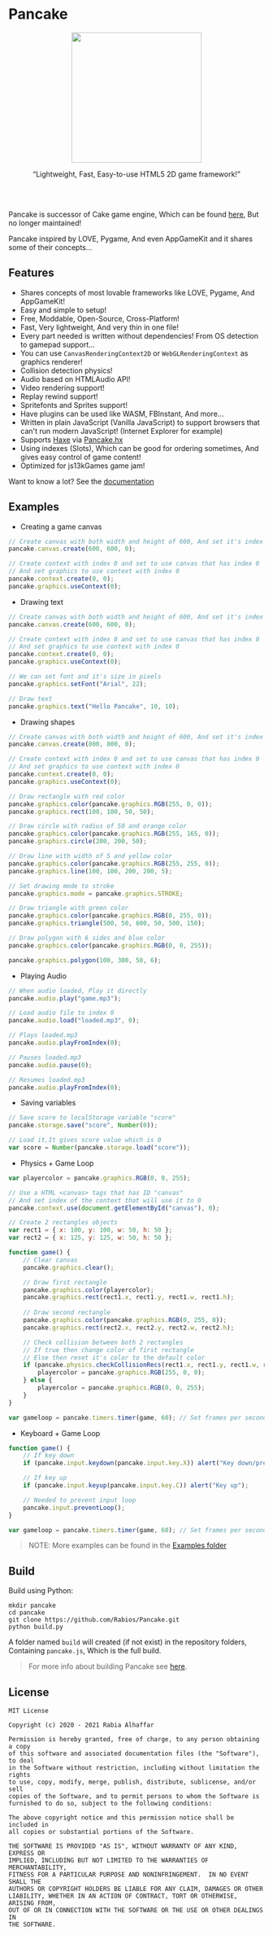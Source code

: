 # Pancake

<div align="center">
	<img src="https://github.com/Rabios/Pancake/blob/master/pancake.png" width="256", height="256"><br>
	<p><q>Lightweight, Fast, Easy-to-use HTML5 2D game framework!</q></p>
</div><br>
<br>

Pancake is successor of Cake game engine, Which can be found [here](https://github.com/steria773-archive/Cake), But no longer maintained!

Pancake inspired by LOVE, Pygame, And even AppGameKit and it shares some of their concepts...

## Features

- Shares concepts of most lovable frameworks like LOVE, Pygame, And AppGameKit!
- Easy and simple to setup!
- Free, Moddable, Open-Source, Cross-Platform!
- Fast, Very lightweight, And very thin in one file!
- Every part needed is written without dependencies! From OS detection to gamepad support...
- You can use `CanvasRenderingContext2D` or `WebGLRenderingContext` as graphics renderer!
- Collision detection physics!
- Audio based on HTMLAudio API!
- Video rendering support!
- Replay rewind support!
- Spritefonts and Sprites support!
- Have plugins can be used like WASM, FBInstant, And more...
- Written in plain JavaScript (Vanilla JavaScript) to support browsers that can't run modern JavaScript! (Internet Explorer for example)
- Supports [Haxe](https://haxe.org) via [Pancake.hx](https://github.com/Rabios/Pancake.hx)
- Using indexes (Slots), Which can be good for ordering sometimes, And gives easy control of game content!
- Optimized for js13kGames game jam!

Want to know a lot? See the [documentation](https://github.com/Rabios/Pancake/tree/master/docs/README.md)

## Examples

- Creating a game canvas

```javascript
// Create canvas with both width and height of 600, And set it's index to 0
pancake.canvas.create(600, 600, 0);

// Create context with index 0 and set to use canvas that has index 0
// And set graphics to use context with index 0
pancake.context.create(0, 0);
pancake.graphics.useContext(0);
```

- Drawing text

```javascript
// Create canvas with both width and height of 600, And set it's index to 0
pancake.canvas.create(600, 600, 0);

// Create context with index 0 and set to use canvas that has index 0
// And set graphics to use context with index 0
pancake.context.create(0, 0);
pancake.graphics.useContext(0);

// We can set font and it's size in pixels
pancake.graphics.setFont("Arial", 22);

// Draw text
pancake.graphics.text("Hello Pancake", 10, 10);
```

- Drawing shapes

```javascript
// Create canvas with both width and height of 600, And set it's index to 0
pancake.canvas.create(800, 800, 0);

// Create context with index 0 and set to use canvas that has index 0
// And set graphics to use context with index 0
pancake.context.create(0, 0);
pancake.graphics.useContext(0);

// Draw rectangle with red color
pancake.graphics.color(pancake.graphics.RGB(255, 0, 0));
pancake.graphics.rect(100, 100, 50, 50);

// Draw circle with radius of 50 and orange color
pancake.graphics.color(pancake.graphics.RGB(255, 165, 0));
pancake.graphics.circle(200, 200, 50);

// Draw line with width of 5 and yellow color
pancake.graphics.color(pancake.graphics.RGB(255, 255, 0));
pancake.graphics.line(100, 100, 200, 200, 5);

// Set drawing mode to stroke
pancake.graphics.mode = pancake.graphics.STROKE;

// Draw triangle with green color
pancake.graphics.color(pancake.graphics.RGB(0, 255, 0));
pancake.graphics.triangle(500, 50, 600, 50, 500, 150);

// Draw polygon with 6 sides and blue color
pancake.graphics.color(pancake.graphics.RGB(0, 0, 255));

pancake.graphics.polygon(100, 300, 50, 6);
```

- Playing Audio

```javascript
// When audio loaded, Play it directly
pancake.audio.play("game.mp3");

// Load audio file to index 0
pancake.audio.load("loaded.mp3", 0);

// Plays loaded.mp3
pancake.audio.playFromIndex(0);

// Pauses loaded.mp3
pancake.audio.pause(0);

// Resumes loaded.mp3
pancake.audio.playFromIndex(0);
```

- Saving variables

```javascript
// Save score to localStorage variable "score"
pancake.storage.save("score", Number(0));

// Load it,It gives score value which is 0
var score = Number(pancake.storage.load("score"));
```

- Physics + Game Loop

```javascript
var playercolor = pancake.graphics.RGB(0, 0, 255);

// Use a HTML <canvas> tags that has ID "canvas"
// And set index of the context that will use it to 0
pancake.context.use(document.getElementById("canvas"), 0);

// Create 2 rectangles objects
var rect1 = { x: 100, y: 100, w: 50, h: 50 };
var rect2 = { x: 125, y: 125, w: 50, h: 50 };

function game() {
    // Clear canvas
    pancake.graphics.clear();

    // Draw first rectangle
    pancake.graphics.color(playercolor);
    pancake.graphics.rect(rect1.x, rect1.y, rect1.w, rect1.h);
    
    // Draw second rectangle
    pancake.graphics.color(pancake.graphics.RGB(0, 255, 0));
    pancake.graphics.rect(rect2.x, rect2.y, rect2.w, rect2.h);

    // Check collision between both 2 rectangles
    // If true then change color of first rectangle
    // Else then reset it's color to the default color
    if (pancake.physics.checkCollisionRecs(rect1.x, rect1.y, rect1.w, rect1.h, rect2.x, rect2.y, rect2.w, rect2.h)) {
        playercolor = pancake.graphics.RGB(255, 0, 0);
    } else {
        playercolor = pancake.graphics.RGB(0, 0, 255);
    }   
}

var gameloop = pancake.timers.timer(game, 60); // Set frames per second to 60
```

- Keyboard + Game Loop

```javascript
function game() {
    // If key down
    if (pancake.input.keydown(pancake.input.key.X)) alert("Key down/press");

    // If key up
    if (pancake.input.keyup(pancake.input.key.C)) alert("Key up");

    // Needed to prevent input loop
    pancake.input.preventLoop();
}

var gameloop = pancake.timers.timer(game, 60); // Set frames per second to 60
```

> NOTE: More examples can be found in the [Examples folder](https://github.com/Rabios/Pancake/tree/master/examples)

## Build

Build using Python:

```batch
mkdir pancake
cd pancake
git clone https://github.com/Rabios/Pancake.git
python build.py
```

A folder named `build` will created (if not exist) in the repository folders, Containing `pancake.js`, Which is the full build.

> For more info about building Pancake see [here](https://github.com/Rabios/Pancake/blob/master/docs/build_system.md).

## License

```
MIT License

Copyright (c) 2020 - 2021 Rabia Alhaffar

Permission is hereby granted, free of charge, to any person obtaining a copy
of this software and associated documentation files (the "Software"), to deal
in the Software without restriction, including without limitation the rights
to use, copy, modify, merge, publish, distribute, sublicense, and/or sell
copies of the Software, and to permit persons to whom the Software is
furnished to do so, subject to the following conditions:

The above copyright notice and this permission notice shall be included in
all copies or substantial portions of the Software.

THE SOFTWARE IS PROVIDED "AS IS", WITHOUT WARRANTY OF ANY KIND, EXPRESS OR
IMPLIED, INCLUDING BUT NOT LIMITED TO THE WARRANTIES OF MERCHANTABILITY,
FITNESS FOR A PARTICULAR PURPOSE AND NONINFRINGEMENT.  IN NO EVENT SHALL THE
AUTHORS OR COPYRIGHT HOLDERS BE LIABLE FOR ANY CLAIM, DAMAGES OR OTHER
LIABILITY, WHETHER IN AN ACTION OF CONTRACT, TORT OR OTHERWISE, ARISING FROM,
OUT OF OR IN CONNECTION WITH THE SOFTWARE OR THE USE OR OTHER DEALINGS IN
THE SOFTWARE.
```
